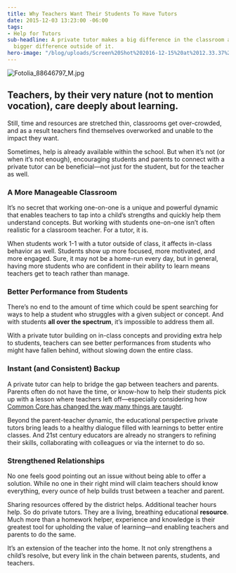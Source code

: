 ```yaml
---
title: Why Teachers Want Their Students To Have Tutors
date: 2015-12-03 13:23:00 -06:00
tags:
- Help for Tutors
sub-headline: A private tutor makes a big difference in the classroom and an even
  bigger difference outside of it.
hero-image: "/blog/uploads/Screen%20Shot%202016-12-15%20at%2012.33.37%20PM%20(1).png"
---
```


![Fotolia_88646797_M.jpg](/blog/uploads/Fotolia_88646797_M.jpg)

## Teachers, by their very nature (not to mention vocation), care deeply about learning.

Still, time and resources are stretched thin, classrooms get over-crowded, and as a result teachers find themselves overworked and unable to the impact they want.

Sometimes, help is already available within the school. But when it’s not (or when it’s not enough), encouraging students and parents to connect with a private tutor can be beneficial—not just for the student, but for the teacher as well.

### A More Manageable Classroom

It’s no secret that working one-on-one is a unique and powerful dynamic that enables teachers to tap into a child’s strengths and quickly help them understand concepts. But working with students one-on-one isn’t often realistic for a classroom teacher. For a tutor, it is.

When students work 1-1 with a tutor outside of class, it affects in-class behavior as well. Students show up more focused, more motivated, and more engaged. Sure, it may not be a home-run every day, but in general, having more students who are confident in their ability to learn means teachers get to teach rather than manage.

### Better Performance from Students

There’s no end to the amount of time which could be spent searching for ways to help a student who struggles with a given subject or concept. And with students **all over the spectrum**, it’s impossible to address them all.

With a private tutor building on in-class concepts and providing extra help to students, teachers can see better performances from students who might have fallen behind, without slowing down the entire class.

### Instant (and Consistent) Backup

A private tutor can help to bridge the gap between teachers and parents. Parents often do not have the time, or know-how to help their students pick up with a lesson where teachers left off—especially considering how [Common Core has changed the way many things are taught](https://www.wyzant.com/blog/5-ways-to-beat-common-core-without-opting-out).

Beyond the parent-teacher dynamic, the educational perspective private tutors bring leads to a healthy dialogue filled with learnings to better entire classes. And 21st century educators are already no strangers to refining their skills, collaborating with colleagues or via the internet to do so.

### Strengthened Relationships

No one feels good pointing out an issue without being able to offer a solution. While no one in their right mind will claim teachers should know everything, every ounce of help builds trust between a teacher and parent.

Sharing resources offered by the district helps. Additional teacher hours help. So do private tutors. They are a living, breathing educational **resource**. Much more than a homework helper, experience and knowledge is their greatest tool for upholding the value of learning—and enabling teachers and parents to do the same.

It’s an extension of the teacher into the home. It not only strengthens a child’s resolve, but every link in the chain between parents, students, and teachers.
